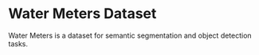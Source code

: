 # Water Meters Dataset

Water Meters is a dataset for semantic segmentation and object detection tasks.